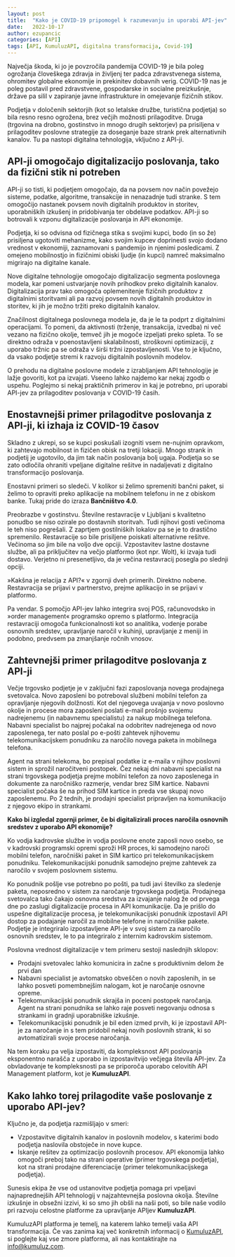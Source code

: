 ```yaml
---
layout: post
title:  "Kako je COVID-19 pripomogel k razumevanju in uporabi API-jev"
date:   2022-10-17
author: ezupancic
categories: [API]
tags: [API, KumuluzAPI, digitalna transformacija, Covid-19]
---
```


Največja škoda, ki jo je povzročila pandemija COVID-19 je bila poleg ogrožanja človeškega zdravja in življenj ter padca zdravstvenega sistema, ohromitev globalne ekonomije in prekinitev dobavnih verig. COVID-19 nas je poleg postavil pred zdravstvene, gospodarske in socialne preizkušnje, države pa silil v zapiranje javne infrastrukture in omejevanje fizičnih stikov. 

Podjetja v določenih sektorjih (kot so letalske družbe, turistična podjetja) so bila resno resno ogrožena, brez večjih možnosti prilagoditve. Druga (trgovina na drobno, gostinstvo in mnogo drugih sektorjev) pa prisiljena v prilagoditev poslovne strategije za doseganje baze strank prek alternativnih kanalov. Tu pa nastopi digitalna tehnologija, vključno z API-ji.

<!--more-->


## API-ji omogočajo digitalizacijo poslovanja, tako da fizični stik ni potreben

API-ji so tisti, ki podjetjem omogočajo, da na povsem nov način povežejo sisteme, podatke, algoritme, transakcije in nenazadnje tudi stranke. S tem omogočijo nastanek povsem novih digitalnih produktov in storitev, uporabniških izkušenj in pridobivanja ter obdelave podatkov. API-ji so botrovali k vzponu digitalizacije poslovanja in API ekonomije.

Podjetja, ki so odvisna od fizičnega stika s svojimi kupci, bodo (in so že) prisiljena ugotoviti mehanizme, kako svojim kupcev doprinesti svojo dodano vrednost v ekonomiji, zaznamovani s pandemijo in njenimi posledicami. Z omejeno mobilnostjo in fizičnimi obiski ljudje (in kupci) namreč maksimalno migrirajo na digitalne kanale.

Nove digitalne tehnologije omogočajo digitalizacijo segmenta poslovnega modela, kar pomeni ustvarjanje novih prihodkov preko digitalnih kanalov. Digitalizacija prav tako omogoča oplemenitenje fizičnih produktov z digitalnimi storitvami ali pa razvoj povsem novih digitalnih produktov in storitev, ki jih je možno tržiti preko digitalnih kanalov. 

Značilnost digitalnega poslovnega modela je, da je le ta podprt z digitalnimi operacijami. To pomeni, da aktivnosti (trženje, transakcija, izvedba) ni več vezano na fizično okolje, temveč jih je mogoče izpeljati preko spleta. To se direktno odraža v poenostavljeni skalabilnosti, stroškovni optimizaciji, z uporabo tržnic pa se odraža v širši tržni izpostavljenosti. Vse to je ključno, da vsako podjetje stremi k razvoju digitalnih poslovnih modelov. 

O prehodu na digitalne poslovne modele z izrabljanjem API tehnologije je lažje govoriti, kot pa izvajati. Vseeno lahko najdemo kar nekaj zgodb o uspehu. Poglejmo si nekaj praktičnih primerov in kaj je potrebno, pri uporabi API-jev za prilagoditev poslovanja v COVID-19 časih.


## Enostavnejši primer prilagoditve poslovanja z API-ji, ki izhaja iz COVID-19 časov


Skladno z ukrepi, so se kupci poskušali izogniti vsem ne-nujnim opravkom, ki zahtevajo mobilnost in fizičen obisk na tretji lokaciji. Mnogo strank in podjetij je ugotovilo, da jim tak način poslovanja bolj ugaja. Podjetja so se zato odločila ohraniti vpeljane digitalne rešitve in nadaljevati z digitalno transformacijo poslovanja. 

Enostavni primeri so sledeči. V kolikor si želimo spremeniti bančni paket, si želimo to opraviti preko aplikacije na mobilnem telefonu in ne z obiskom banke. Tukaj pride do izraza **Bančništvo 4.0**.


Preobrazbe v gostinstvu. Številne restavracije v Ljubljani s kvalitetno ponudbo se niso ozirale po dostavnih storitvah. Tudi njihovi gosti večinoma le teh niso pogrešali. Z zaprtjem gostilniških lokalov pa se je to drastično spremenilo. Restavracije so bile prisiljene poiskati alternativne rešitve. Večinoma so jim bile na voljo dve opciji. Vzpostavitev lastne dostavne službe, ali pa priključitev na večjo platformo (kot npr. Wolt), ki izvaja tudi dostavo. Verjetno ni presenetljivo, da je večina restavracij posegla po slednji opciji.

»Kakšna je relacija z API?« v zgornji dveh primerih. Direktno nobene. Restavracija se prijavi v partnerstvo, prejme aplikacijo in se prijavi v platformo. 

Pa vendar. S pomočjo API-jev lahko integrira svoj POS,  računovodsko in »order management« programsko opremo s platformo. Integracija restavraciji omogoča funkcionalnosti kot so analitika, vodenje porabe osnovnih sredstev, upravljanje naročil v kuhinji, upravljanje z meniji in podobno, predvsem pa zmanjšanje ročnih vnosov. 



## Zahtevnejši primer prilagoditve poslovanja z API-ji 

Večje trgovsko podjetje je v zaključni fazi zaposlovanja novega prodajnega svetovalca. Novo zaposleni bo potreboval službeni mobilni telefon za opravljanje njegovih dolžnosti. Kot del njegovega uvajanja v novo poslovno okolje in procese mora zaposleni poslati e-mail prošnjo svojemu nadrejenemu (in nabavnemu specialistu) za nakup mobilnega telefona. Nabavni specialist bo najprej počakal na odobritev nadrejenega od novo zaposlenega, ter nato poslal po e-pošti zahtevek njihovemu telekomunikacijskem ponudniku za naročilo novega paketa in mobilnega telefona. 

Agent na strani telekoma, bo prepisal podatke iz e-maila v njihov poslovni sistem in sprožil naročitveni postopek. Čez nekaj dni nabavni specialist na strani trgovskega podjetja prejme mobilni telefon za novo zaposlenega in dokumente za naročniško razmerje, vendar brez SIM kartice. Nabavni specialist počaka še na prihod SIM kartice in preda vse skupaj novo zaposlenemu. Po 2 tednih, je prodajni specialist pripravljen na komunikacijo z njegovo ekipo in strankami.

**Kako bi izgledal zgornji primer, če bi digitalizirali proces naročila osnovnih sredstev z uporabo API ekonomije?**

Ko vodja kadrovske službe in vodja poslovne enote zaposli novo osebo, se v kadrovski programski opremi sproži HR proces, ki samodejno naroči mobilni telefon, naročniški paket in SIM kartico pri telekomunikacijskem ponudniku. Telekomunikacijski ponudnik samodejno prejme zahtevek za naročilo v svojem poslovnem sistemu. 

Ko ponudnik pošlje vse potrebno po pošti, pa tudi javi številko za sledenje paketa, neposredno v sistem za naročanje trgovskega podjetja.  Prodajnega svetovalca tako čakajo osnovna sredstva za izvajanje nalog že od prvega dne po zaslugi digitalizacije procesa in API komunikacije. 
Da je prišlo do uspešne digitalizacije procesa, je telekomunikacijski ponudnik izpostavil API dostop za podajanje naročil za mobilne telefone in naročniške pakete. Podjetje je integriralo izpostavljene API-je v svoj sistem za naročilo osnovnih sredstev, le to pa integriralo z internim kadrovskim sistemom. 




Poslovna vrednost digitalizacije v tem primeru sestoji naslednjih sklopov:
- Prodajni svetovalec lahko komunicira in začne s produktivnim delom že prvi dan 
- Nabavni specialist je avtomatsko obveščen o novih zaposlenih, in se lahko posveti pomembnejšim nalogam, kot je naročanje osnovne opreme.
- Telekomunikacijski ponudnik skrajša in poceni postopek naročanja. Agent na strani ponudnika se lahko raje posveti negovanju odnosa s strankami in gradnji uporabniške izkušnje.
- Telekomunikacijski ponudnik je bil eden izmed prvih, ki je izpostavil API-je za naročanje in s tem pridobil nekaj novih poslovnih strank, ki so avtomatizirali svoje procese naročanja. 

Na tem koraku pa velja izpostaviti, da kompleksnost API poslovanja eksponentno narašča z uporabo in izpostavitvijo večjega števila API-jev. Za obvladovanje te kompleksnosti pa se priporoča uporabo celovitih API Management platform, kot je **KumuluzAPI**.



## Kako lahko torej prilagodite vaše poslovanje z uporabo API-jev?

Ključno je, da podjetja razmišljajo v smeri: 
- Vzpostavitve digitalnih kanalov in poslovnih modelov, s katerimi bodo podjetja naslovila obstoječe in nove kupce.
- Iskanje rešitev za optimizacijo poslovnih procesov. API ekonomija lahko omogoči preboj tako na strani operative (primer trgovskega podjetja), kot na strani prodajne diferenciacije (primer telekomunikacijskega podjetja).

Sunesis ekipa že vse od ustanovitve podjetja pomaga pri vpeljavi najnaprednejših API tehnologij v najzahtevnejša poslovna okolja. Številne izkušnje in obsežni izzivi, ki so smo jih obšli na naši poti, so bile naše vodilo pri razvoju celostne platforme za upravljanje APIjev **KumuluzAPI**.
 
KumuluzAPI platforma je temelj, na katerem lahko temelji vaša API transformacija. Če vas zanima kaj več konkretnih informacij o [KumuluzAPI](https://api.kumuluz.com/), si poglejte kaj vse zmore platforma, ali nas kontaktirajte na <info@kumuluz.com>.







